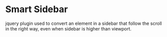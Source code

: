 Smart Sidebar
==========================

jquery plugin used to convert an element in a sidebar that follow the scroll in the right way, even when sidebar is higher than viewport.
